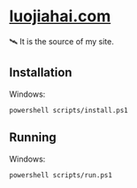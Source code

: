# [luojiahai.com](https://luojiahai.com/)

🛰️ It is the source of my site.

## Installation

Windows:
```shell
powershell scripts/install.ps1
```

## Running

Windows:
```shell
powershell scripts/run.ps1
```
